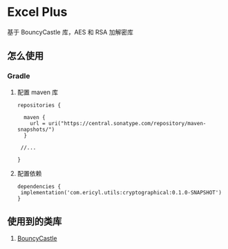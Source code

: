 # Excel Plus

基于 BouncyCastle 库，AES 和 RSA 加解密库

## 怎么使用

### Gradle
1. 配置 maven 库
   ```
   repositories {

     maven {
       url = uri("https://central.sonatype.com/repository/maven-snapshots/")
     }
   
    //...

   }
   ```
2. 配置依赖
   ```
   dependencies {
    implementation('com.ericyl.utils:cryptographical:0.1.0-SNAPSHOT')
   }
   ```

## 使用到的类库
1. [BouncyCastle](https://www.bouncycastle.org)